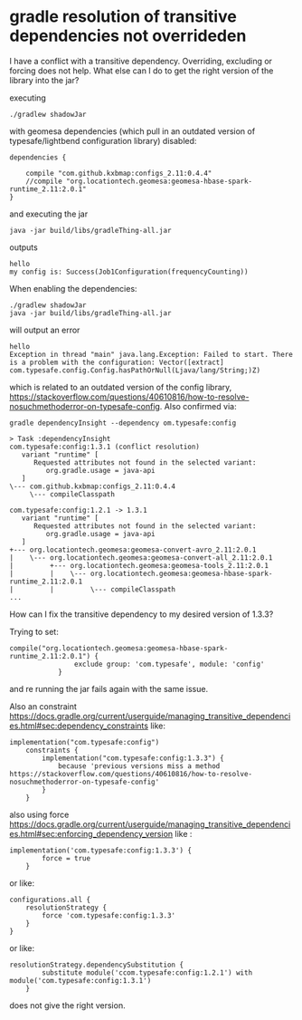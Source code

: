 # gradle resolution of transitive dependencies not overrideden
I have a conflict with a transitive dependency. Overriding, excluding or forcing does not help. What else can I do to get the right version of the library into the jar?

executing
```
./gradlew shadowJar
```

with geomesa dependencies (which pull in an outdated version of typesafe/lightbend configuration library) disabled:
```
dependencies {

    compile "com.github.kxbmap:configs_2.11:0.4.4"
    //compile "org.locationtech.geomesa:geomesa-hbase-spark-runtime_2.11:2.0.1"
}
```
and executing the jar
```
java -jar build/libs/gradleThing-all.jar                         
```
outputs
```
hello
my config is: Success(Job1Configuration(frequencyCounting))
```

When enabling the dependencies:
```
./gradlew shadowJar
java -jar build/libs/gradleThing-all.jar                         
```

will output an error
```
hello
Exception in thread "main" java.lang.Exception: Failed to start. There is a problem with the configuration: Vector([extract] com.typesafe.config.Config.hasPathOrNull(Ljava/lang/String;)Z)

```
which is related to an outdated version of the config library, https://stackoverflow.com/questions/40610816/how-to-resolve-nosuchmethoderror-on-typesafe-config.
Also confirmed via:
```
gradle dependencyInsight --dependency om.typesafe:config

> Task :dependencyInsight
com.typesafe:config:1.3.1 (conflict resolution)
   variant "runtime" [
      Requested attributes not found in the selected variant:
         org.gradle.usage = java-api
   ]
\--- com.github.kxbmap:configs_2.11:0.4.4
     \--- compileClasspath

com.typesafe:config:1.2.1 -> 1.3.1
   variant "runtime" [
      Requested attributes not found in the selected variant:
         org.gradle.usage = java-api
   ]
+--- org.locationtech.geomesa:geomesa-convert-avro_2.11:2.0.1
|    \--- org.locationtech.geomesa:geomesa-convert-all_2.11:2.0.1
|         +--- org.locationtech.geomesa:geomesa-tools_2.11:2.0.1
|         |    \--- org.locationtech.geomesa:geomesa-hbase-spark-runtime_2.11:2.0.1
|         |         \--- compileClasspath
...

```
How can I fix the transitive dependency to my desired version of 1.3.3?

Trying to set:
```
compile("org.locationtech.geomesa:geomesa-hbase-spark-runtime_2.11:2.0.1") {
                exclude group: 'com.typesafe', module: 'config'
            }

```
and re running the jar fails again with the same issue.

Also an constraint https://docs.gradle.org/current/userguide/managing_transitive_dependencies.html#sec:dependency_constraints like:
```
implementation("com.typesafe:config")
    constraints {
        implementation("com.typesafe:config:1.3.3") {
            because 'previous versions miss a method https://stackoverflow.com/questions/40610816/how-to-resolve-nosuchmethoderror-on-typesafe-config'
        }
    }
```
also using force https://docs.gradle.org/current/userguide/managing_transitive_dependencies.html#sec:enforcing_dependency_version like : 
```
implementation('com.typesafe:config:1.3.3') {
        force = true
    }
```
or like:
```
configurations.all {
    resolutionStrategy {
        force 'com.typesafe:config:1.3.3'
    }
}
```
or like:
```
resolutionStrategy.dependencySubstitution {
        substitute module('ccom.typesafe:config:1.2.1') with module('com.typesafe:config:1.3.1')
    }
```
does not give the right version.